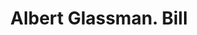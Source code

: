 ---
doi: 10.7916/D8VM5QCH
date_other: '1900'
date_other_textual: 1900-1909
form: printed ephemera
genre:
- Invoices
name:
- Albert Glassman
object_in_context_url: https://biggert.cul.columbia.edu/items/view/ave_biggert_00940
subject_hierarchical_geographic:
- New York, New York, United States
subject_name:
- Albert Glassman
title: Albert Glassman. Bill
sort_title: Albert Glassman. Bill
call_number: ave_biggert_00940
coordinates:
- 40.71277777777778,-74.00583333333333
pid: ave_biggert_00940
identifiers: ave_biggert_00940
permalink: /biggert/ave_biggert_00940/
layout: iiif-image-page
---